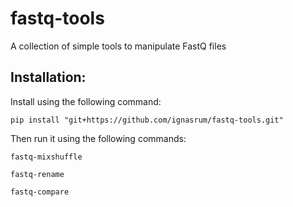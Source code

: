 # fastq-tools
A collection of simple tools to manipulate FastQ files 

## Installation:

Install using the following command:

```
pip install "git+https://github.com/ignasrum/fastq-tools.git"
```

Then run it using the following commands:

```
fastq-mixshuffle
```
```
fastq-rename
```
```
fastq-compare
```
